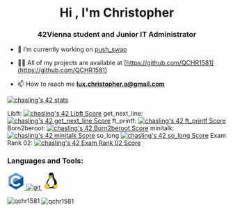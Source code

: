 <h1 align="center">Hi , I'm Christopher</h1>
<h3 align="center">42Vienna student and Junior IT Administrator</h3>

- 🔭 I’m currently working on [push_swap](https://github.com/QCHR1581/push_swap)

- 👨‍💻 All of my projects are available at [https://github.com/QCHR1581](https://github.com/QCHR1581)

- 📫 How to reach me **lux.christopher.a@gmail.com**

[![chasling's 42 stats](https://badge42.vercel.app/api/v2/clfpq11zv000608lepl483bto/stats?cursusId=21&coalitionId=251)](https://github.com/JaeSeoKim/badge42)

Libft: [![chasling's 42 Libft Score](https://badge42.vercel.app/api/v2/clfpq11zv000608lepl483bto/project/2817669)](https://github.com/JaeSeoKim/badge42)
get_next_line: [![chasling's 42 get_next_line Score](https://badge42.vercel.app/api/v2/clfpq11zv000608lepl483bto/project/2872858)](https://github.com/JaeSeoKim/badge42)
ft_printf: [![chasling's 42 ft_printf Score](https://badge42.vercel.app/api/v2/clfpq11zv000608lepl483bto/project/2890242)](https://github.com/JaeSeoKim/badge42)
Born2beroot: [![chasling's 42 Born2beroot Score](https://badge42.vercel.app/api/v2/clfpq11zv000608lepl483bto/project/2933432)](https://github.com/JaeSeoKim/badge42)
minitalk: [![chasling's 42 minitalk Score](https://badge42.vercel.app/api/v2/clfpq11zv000608lepl483bto/project/2955460)](https://github.com/JaeSeoKim/badge42)
so_long [![chasling's 42 so_long Score](https://badge42.vercel.app/api/v2/clfpq11zv000608lepl483bto/project/3023582)](https://github.com/JaeSeoKim/badge42)
Exam Rank 02: [![chasling's 42 Exam Rank 02 Score](https://badge42.vercel.app/api/v2/clfpq11zv000608lepl483bto/project/2956579)](https://github.com/JaeSeoKim/badge42)

<h3 align="left">Languages and Tools:</h3>
<p align="left"> <a href="https://www.cprogramming.com/" target="_blank" rel="noreferrer"> <img src="https://raw.githubusercontent.com/devicons/devicon/master/icons/c/c-original.svg" alt="c" width="40" height="40"/> </a> <a href="https://git-scm.com/" target="_blank" rel="noreferrer"> <img src="https://www.vectorlogo.zone/logos/git-scm/git-scm-icon.svg" alt="git" width="40" height="40"/> </a> <a href="https://www.linux.org/" target="_blank" rel="noreferrer"> <img src="https://raw.githubusercontent.com/devicons/devicon/master/icons/linux/linux-original.svg" alt="linux" width="40" height="40"/> </a> </p>

<p><img align="left" src="https://github-readme-stats.vercel.app/api/top-langs?username=qchr1581&show_icons=true&locale=en&layout=compact" alt="qchr1581" /></p>

<p>&nbsp;<img align="center" src="https://github-readme-stats.vercel.app/api?username=qchr1581&show_icons=true&locale=en" alt="qchr1581" /></p>

